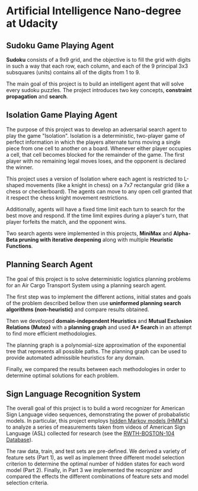 # Artificial Intelligence Nano-degree at Udacity

## Sudoku Game Playing Agent

**Sudoku** consists of a 9x9 grid, and the objective is to fill the grid with digits in such a way that each row, each column, and each of the 9 principal 3x3 subsquares (units) contains all of the digits from 1 to 9. 

The main goal of this project is to build an intelligent agent that will solve every sudoku puzzles. The project introduces two key concepts, **constraint propagation** and **search**.

## Isolation Game Playing Agent

The purpose of this project was to develop an adversarial search agent to play the game "Isolation".  Isolation is a deterministic, two-player game of perfect information in which the players alternate turns moving a single piece from one cell to another on a board.  Whenever either player occupies a cell, that cell becomes blocked for the remainder of the game.  The first player with no remaining legal moves loses, and the opponent is declared the winner.

This project uses a version of Isolation where each agent is restricted to L-shaped movements (like a knight in chess) on a 7x7 rectangular grid (like a chess or checkerboard).  The agents can move to any open cell granted that it respect the chess knight movement restrictions.

Additionally, agents will have a fixed time limit each turn to search for the best move and respond.  If the time limit expires during a player's turn, that player forfeits the match, and the opponent wins.

Two search agents were implemented in this projects, **MiniMax** and **Alpha-Beta pruning with iterative deepening** along with multiple **Heuristic Functions**.

## Planning Search Agent

The goal of this project is to solve deterministic logistics planning problems for an Air Cargo Transport System using a planning search agent. 

The first step was to implement the different actions, initial states and goals of the problem described bellow then use **uninformed planning search algorithms (non-heuristic)** and compare results obtained.

Then we developed **domain-independent Heuristics** and **Mutual Exclusion Relations (Mutex)** with a **planning graph** and used **A\* Search** in an attempt to find more efficient methodologies. 

The planning graph is a polynomial-size approximation of the exponential tree that represents all possible paths. The planning graph can be used to provide automated admissible heuristics for any domain.

Finally, we compared the results between each methodologies in order to determine optimal solutions for each problem.

## Sign Language Recognition System

The overall goal of this project is to build a word recognizer for American Sign Language video sequences, demonstrating the power of probabalistic models.  In particular, this project employs  [hidden Markov models (HMM's)](https://en.wikipedia.org/wiki/Hidden_Markov_model) to analyze a series of measurements taken from videos of American Sign Language (ASL) collected for research (see the [RWTH-BOSTON-104 Database](http://www-i6.informatik.rwth-aachen.de/~dreuw/database-rwth-boston-104.php)). 

The raw data, train, and test sets are pre-defined.  We derived a variety of feature sets (Part 1), as well as implement three different model selection criterion to determine the optimal number of hidden states for each word model (Part 2). Finally, in Part 3 we implemented the recognizer and compared the effects the different combinations of feature sets and model selection criteria.